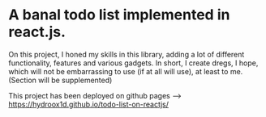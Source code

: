 # A banal todo list implemented in react.js.


On this project, I honed my skills in this library, adding a lot of different functionality, features and various gadgets. In short, I create dregs, I hope, which will not be embarrassing to use (if at all will use), at least to me. (Section will be supplemented)


This project has been deployed on github pages --> https://hydroox1d.github.io/todo-list-on-reactjs/

